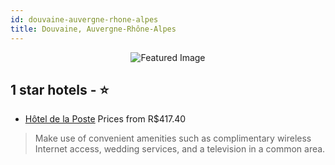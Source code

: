 ```yaml
---
id: douvaine-auvergne-rhone-alpes
title: Douvaine, Auvergne-Rhône-Alpes
---
```


<center><img src="https://i.travelapi.com/hotels/35000000/34920000/34919600/34919516/32b6ca5d_z.jpg" alt="Featured Image" /></center>


##  1 star hotels - ⭐️

-    [Hôtel de la Poste](https://us.hurb.com/hotels/douvaine/hotel-de-la-poste-JNP-JP389918?cmp=18055) Prices from R$417.40
   > Make use of convenient amenities such as complimentary wireless Internet access, wedding services, and a television in a common area.
